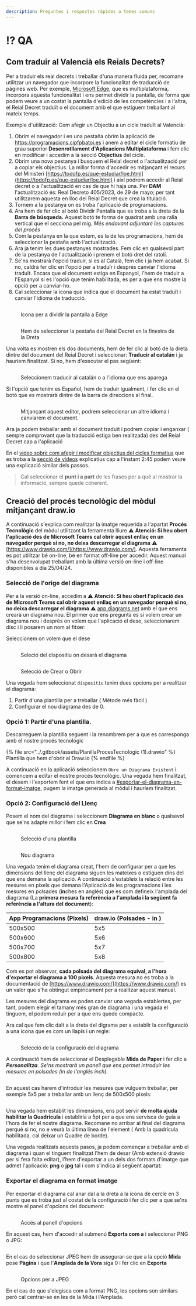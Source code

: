 ```yaml
---
description: Preguntes i respostes ràpides a temes comuns
---
```


# ⁉️ QA

## Com traduir al Valencià els Reials Decrets?

Per a traduir els real decrets i treballar d'una manera fluida per, recomane utilitzar un navegador que incorpore la funcionalitat de traducció de pàgines web. Per exemple, [Microsoft Edge](https://www.microsoft.com/es-es/edge/download), que es multiplataforma, incorpora aquesta funcionalitat i ens permet dividir la pantalla, de forma que podem veure a un costat la pantalla d'edició de les competències i a l'altra, el Reial Decret traduït o el document amb el que estiguem treballant al mateix temps.

Exemple d'utilització: Com afegir un Objectiu a un cicle traduït al Valencià:

1. Obrim el navegador i en una pestaña obrim la aplicació de https://programacions.cipfpbatoi.es i anem a editar el cicle formatiu de grau superior **Desenrotllament d'Aplicacions Multiplataforma** i fem clic en modificar i accedim a la secció **Objectius** del cicle.
2. Obrim una nova pestanya i busquem el Reial decret o l'actualització per a copiar els objectius. La millor forma d'accedir es mitjançant el recurs del Ministeri [https://todofp.es/que-estudiar/loe.html](https://todofp.es/que-estudiar/loe.html) i així podrem accedir al Reial decret o a l'actualització en cas de que hi haja una. Per **DAM** l'actualització és: Real Decreto 405/2023, de 29 de mayo; per tant utilitzarem aquesta en lloc del Reial Decret que crea la titulació.
3. Tornem a la pestanya on es troba l'aplicació de programacions.
4. Ara hem de fer clic al botó Dividir Pantalla que es troba a la dreta de la **Barra de búsqueda.** Aquest botó te forma de quadrat amb una ralla vertical que el secciona pel mig. _Més endavant adjuntaré les captures del procés_
5. Com la pestanya en la que estem, es la de les programacions, hem de seleccionar la pestaña amb l'actualització.
6. Ara ja tenim les dues pestanyes mostrades. Fem clic en qualsevol part de la pestanya de l'actualització i prenem el botó dret del ratolí.
7. Se'ns mostrarà l'opció traduir, si es al Català, fem clic i ja hem acabat. Si no, caldrà fer clic en l'opció per a traduïr i després canviar l'idioma traduït. Encara que el document estiga en Espanyol, l'hem de traduir a l'Espanyol si es l'opció que tenim habilitada, es per a que ens mostre la opció per a canviar-ho.
8. Cal seleccionar la icona que indica que el document ha estat traduït i canviar l'idioma de traducció.

<figure><img src="../.gitbook/assets/image (3).png" alt=""><figcaption><p>Icona per a dividir la pantalla a Edge</p></figcaption></figure>

<figure><img src="../.gitbook/assets/image (1) (1) (1).png" alt=""><figcaption><p>Hem de seleccionar la pestaña del Reial Decret en la finestra de la Dreta</p></figcaption></figure>

Una volta es mostren els dos documents, hem de fer clic al botó de la dreta dintre del document del Reial Decret i seleccionar: **Traducir al catalán** i ja hauríem finalitzat. Si no, hem d'executar el pas següent:

<figure><img src="../.gitbook/assets/image (2) (1) (1).png" alt=""><figcaption><p>Seleccionem traducir al catalán o a l'idioma que ens aparega</p></figcaption></figure>

Si l'opció que tenim es Español, hem de traduir igualment, i fer clic en el botó que es mostrarà dintre de la barra de direccions al final.

<figure><img src="../.gitbook/assets/image (3) (1).png" alt=""><figcaption><p>Mitjançant aquest editor, podrem seleccionar un altre idioma i canviarem el document.</p></figcaption></figure>

Ara ja podem treballar amb el document traduït i podrem copiar i enganxar ( sempre comprovant que la traducció estiga ben realitzada) des del Reial Decret cap a l'aplicació

En el [vídeo sobre com afegir i modificar objectius del cicles formatius](https://gvaedu.sharepoint.com/:v:/s/Section\_03012165-C2-APP-PROGRAMACIPERCOMPETNCIES/EQ2xZ-JAOUNMradymVIIv-cBT0e4qSDCJDPJsMsNYe5WPg?e=tQWscf) que es troba a la [secció de vídeos](videos-explicatius/) explicatius cap a l'instant 2:45 podem veure una explicació similar dels passos.

> Cal seleccionar el **punt i a part** de les frases per a qué al mostrar la informació, sempre quede coherent.

## Creació del procés tecnològic del mòdul mitjançant draw.io

A continuació s'explica com realitzar la imatge requerida a l'apartat **Procés Tecnològic** del mòdul utilitzant la ferramenta lliure ⚠️ **Atenció: Si heu obert l'aplicació des de Microsoft Teams cal obrir aquest enllaç en un navegador perquè si no, no deixa descarregar el diagrama** ⚠️ [https://www.drawio.com/](https://www.drawio.com/). Aquesta ferramenta es pot utilitzar bé on-line, bé en format off-line per accedir. Aquest manual s'ha desenvolupat treballant amb la última versió on-line i off-line disponibles a dia 25/04/24.

### Selecció de l'orige del diagrama

Per a la versió on-line, accedim a ⚠️ **Atenció: Si heu obert l'aplicació des de Microsoft Teams cal obrir aquest enllaç en un navegador perquè si no, no deixa descarregar el diagrama** ⚠️ [app.diagrams.net](https://app.diagrams.net/?src=about) amb el que ens crearà un diagrama nou. El primer que ens pregunta es si volem crear un diagrama nou i després on volem que l'aplicació el dese, seleccionarem disc i li posarem un nom al fitxer:

Seleccionem on volem que el dese

<figure><img src="../.gitbook/assets/image (15).png" alt=""><figcaption><p>Seleció del dispositiu on desarà el diagrama</p></figcaption></figure>

<figure><img src="../.gitbook/assets/image (14).png" alt=""><figcaption><p>Selecció de Crear o Obrir</p></figcaption></figure>

Una vegada hem seleccionat `dispositiu` tenim dues opcions per a realitzar el diagrama:

1. Partir d'una plantilla per a treballar ( Mètode més fàcil )
2. Configurar el nou diagrama des de 0.&#x20;

### Opció 1: Partir d'una plantilla.

Descarreguem la plantilla seguent i la renombrem per a que es corresponga amb el nostre procés tecnológic

{% file src="../.gitbook/assets/PlanillaProcesTecnologic (1).drawio" %}
Plantilla que hem d'obrir al Draw.io
{% endfile %}

A continuació en la aplicació seleccionem `Obre un Diagrama Existent` i comencem a editar el nostre procés tecnològic. Una vegada hem finalitzat, el desem i l'exportem fent el que ens indica a [#exportar-el-diagrama-en-format-imatge](qa.md#exportar-el-diagrama-en-format-imatge "mention"), pugem la imatge generada al mòdul i hauríem finalitzat.&#x20;

### Opció 2: Configuració del Llenç

Posem el nom del diagrama i seleccionem **Diagrama en blanc** o qualsevol que se'ns adapte millor i fem clic en **Crea**

<figure><img src="../.gitbook/assets/image (17).png" alt=""><figcaption><p>Selecció d'una plantilla</p></figcaption></figure>

<figure><img src="../.gitbook/assets/image (18).png" alt=""><figcaption><p>Nou diagrama</p></figcaption></figure>

Una vegada tenim el diagrama creat, l'hem de configurar per a que les dimensions del llenç del diagrama siguen les mateixes o estiguen dins del que ens demana la aplicació. A continuació s'estableix la relació entre les mesures en pixels que demana l'Aplicació de les programacions i les mesures en polsades (**in**ches en anglés) que es com defineix l'amplada del diagrama (La **primera mesura fa referència a l'amplada i la següent fa referència a l'altura del document**):

| App Programacions (Pixels) | draw.io (Polsades - in ) |
| -------------------------- | ------------------------ |
| 500x500                    | 5x5                      |
| 500x600                    | 5x6                      |
| 500x700                    | 5x7                      |
| 500x800                    | 5x8                      |

Com es pot observar, **cada polsada del diagrama equival, a l'hora d'exportar el diagrama a 100 pixels**. Aquesta mesura no es troba a la documentació de [https://www.drawio.com/](https://www.drawio.com/) es un valor que s'ha obtingut empíricament per a realitzar aquest manual.

Les mesures del diagrama es poden canviar una vegada establertes, per tant, podem elegir el tamany més gran de diagrama i una vegada el tinguem, el podem reduir per a que ens quede compacte.

Ara cal que fem clic dalt a la dreta del digrama per a establir la configuració a una icona que es com un llapis i un regle:

<figure><img src="../.gitbook/assets/image (20).png" alt=""><figcaption><p>Selecció de la configuració del diagrama</p></figcaption></figure>

A continuació hem de seleccionar el Desplegable **Mida de Paper** i fer clic a _**Personalitza**. Se'ns mostrarà un panell que ens permet introduir les mesures en polsades (in de l'anglés inch)._

<figure><img src="../.gitbook/assets/image (21).png" alt=""><figcaption></figcaption></figure>

En aquest cas harem d'introduir les mesures que vulguem treballar, per exemple 5x5 per a treballar amb un llenç de 500x500 pixels:

<figure><img src="../.gitbook/assets/image (22).png" alt=""><figcaption></figcaption></figure>

Una vegada hem establit les dimensions, ens pot servir **de molta ajuda habilitar la Quadrícula** i establirla a 5pt per a que ens servisca de guía a l'hora de fer el nostre diagrama. Recomane no arribar al final del diagrama perquè si no, no e veurà la última línea de l'element ( Amb la quadrícula habilitada, cal deixar un Quadre de borde).

Una vegada realitzats aquests pasos, ja podem començar a treballar amb el diagrama i quan el tinguem finalitzat l'hem de desar (Amb extensió drawio per si fera falta editar), l'hem d'exportar a un dels dos formats d'imatge que admet l'aplicació: **png** o **jpg** tal i com s'indica al següent apartat:

### Exportar el diagrama en format imatge

Per exportar el diagrama cal anar dal a la dreta a la icona de cercle en 3 punts que es troba just al costat de la configuració i fer clic per a que se'ns mostre el panel d'opcions del document:

<figure><img src="../.gitbook/assets/image (11).png" alt=""><figcaption><p>Accés al panell d'opcions</p></figcaption></figure>

En aquest cas, hem d'accedir al submenú **Exporta com a** i seleccionar PNG o JPG:

<figure><img src="../.gitbook/assets/image (12).png" alt=""><figcaption></figcaption></figure>

En el cas de seleccionar JPEG hem de assegurar-se que a la opció **Mida** pose **Pàgina** i que l'**Amplada de la Vora** siga 0 i fer clic en **Exporta**

<figure><img src="../.gitbook/assets/exportar_imagen_diagrama.png" alt=""><figcaption><p>Opcions per a JPEG</p></figcaption></figure>

En el cas de que s'elegisca com a format PNG, les opcions son similars però cal centrar-se en les de la Mida i l'Amplada.
